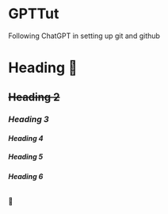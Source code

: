 # GPTTut
Following ChatGPT in setting up git and github

# Heading 🚀
## ~~Heading 2~~
### _Heading 3_
#### *Heading 4*
##### **Heading 5**
###### __Heading 6__
🐫

